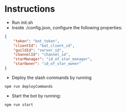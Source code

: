 # Instructions
- Run init.sh
- Inside ./config.json, configure the following properties:
```json
{
	"token": "bot_token",
	"clientId": "bot_client_id",
	"guildId": "server_id",
	"channelId": "channel_id",
	"starManager": "id_of_star_manager",
	"starOwner": "id_of_star_owner"
}
```
- Deploy the slash commands by running 
```javascript
npm run deployCommands
```
- Start the bot by running:
```javascript
npm run start
```
